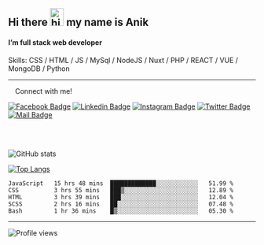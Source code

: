 ## Hi there <img src="https://user-images.githubusercontent.com/1303154/88677602-1635ba80-d120-11ea-84d8-d263ba5fc3c0.gif" width="28px" height="36" alt="hi"> my name is Anik

#### I’m full stack web developer

Skills:  CSS / HTML / JS / MySql / NodeJS / Nuxt / PHP / REACT / VUE / MongoDB / Python


---

&emsp;Connect with me!

<a href="https://www.facebook.com/anik.aritro" target="_blank">![Facebook Badge](https://img.shields.io/badge/Facebook-1877F2?style=for-the-badge&logo=facebook&logoColor=white)</a> [![Linkedin Badge](https://img.shields.io/badge/LinkedIn-0077B5?style=for-the-badge&logo=linkedin&logoColor=white)](https://www.linkedin.com/in/anik-hossain-dev) [![Instagram Badge](https://img.shields.io/badge/Instagram-E4405F?style=for-the-badge&logo=instagram&logoColor=white)](https://www.instagram.com/aritro.anik) [![Twitter Badge](https://img.shields.io/badge/Twitter-1DA1F2?style=for-the-badge&logo=twitter&logoColor=white)](https://twitter.com/AritroAnik) [![Mail Badge](https://img.shields.io/badge/Gmail-D14836?style=for-the-badge&logo=gmail&logoColor=white)](mailto:anik.wdev@gmail.com)

</br>
</br>


![GitHub stats](https://github-readme-stats.vercel.app/api?username=anik-hossain&show_icons=true&theme=monokai)

[![Top Langs](https://github-readme-stats.vercel.app/api/top-langs/?username=anik-hossain&layout=compact&theme=monokai)](https://github.com/anik-hossain)

<!--START_SECTION:waka-->

```text
JavaScript   15 hrs 48 mins  █████████████░░░░░░░░░░░░   51.99 %
CSS          3 hrs 55 mins   ███▒░░░░░░░░░░░░░░░░░░░░░   12.89 %
HTML         3 hrs 39 mins   ███░░░░░░░░░░░░░░░░░░░░░░   12.04 %
SCSS         2 hrs 16 mins   ██░░░░░░░░░░░░░░░░░░░░░░░   07.48 %
Bash         1 hr 36 mins    █▒░░░░░░░░░░░░░░░░░░░░░░░   05.30 %
```

<!--END_SECTION:waka-->
---

![Profile views](https://gpvc.arturio.dev/anik-hossain)  
